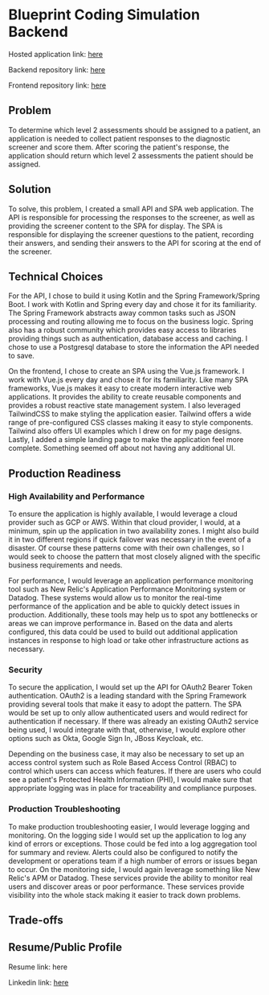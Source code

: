 # Blueprint Coding Simulation Backend

Hosted application link: [here](https://bp-simulation.michaeldsmithjr.com)

Backend repository link: [here](https://github.com/msmith95/bp-simulation-backend)

Frontend repository link: [here](https://github.com/msmith95/bp-simulation-frontend)

## Problem
To determine which level 2 assessments should be assigned to a patient, an application is needed
to collect patient responses to the diagnostic screener and score them. After scoring the patient's response, the application
should return which level 2 assessments the patient should be assigned.

## Solution
To solve, this problem, I created a small API and SPA web application. The API is responsible for processing
the responses to the screener, as well as providing the screener content to the SPA for display. The SPA is responsible
for displaying the screener questions to the patient, recording their answers, and sending their answers to the
API for scoring at the end of the screener.

## Technical Choices
For the API, I chose to build it using Kotlin and the Spring Framework/Spring Boot. I work with Kotlin and Spring
every day and chose it for its familiarity. The Spring Framework abstracts away common tasks such as
JSON processing and routing allowing me to focus on the business logic. Spring also has a robust community which
provides easy access to libraries providing things such as authentication, database access and caching. 
I chose to use a Postgresql database to store the information the API needed to save.

On the frontend, I chose to create an SPA using the Vue.js framework. I work with Vue.js every day and chose it
for its familiarity. Like many SPA frameworks, Vue.js makes it easy to create modern interactive web applications.
It provides the ability to create reusable components and provides a robust reactive state management system. I also
leveraged TailwindCSS to make styling the application easier. Tailwind offers a wide range of pre-configured CSS classes
making it easy to style components. Tailwind also offers UI examples which I drew on for my page designs.
Lastly, I added a simple landing page to make the application feel more complete. Something seemed off
about not having any additional UI.

## Production Readiness

### High Availability and Performance

To ensure the application is highly available, I would leverage a cloud provider such as GCP or AWS. Within that
cloud provider, I would, at a minimum, spin up the application in two availability zones. I might also build it in two
different regions if quick failover was necessary in the event of a disaster. Of course
these patterns come with their own challenges, so I would seek to choose the pattern that most closely aligned with
the specific business requirements and needs. 

For performance, I would leverage an application performance monitoring tool such as New Relic's Application Performance
Monitoring system or Datadog. These systems would allow us to monitor the real-time performance of the application and be able
to quickly detect issues in production. Additionally, these tools may help us to spot any bottlenecks or areas we
can improve performance in. Based on the data and alerts configured, this data could be used to build out additional
application instances in response to high load or take other infrastructure actions as necessary.

### Security

To secure the application, I would set up the API for OAuth2 Bearer Token authentication. OAuth2 is a leading standard
with the Spring Framework providing several tools that make it easy to adopt the pattern. The SPA would be set up to only
allow authenticated users and would redirect for authentication if necessary. If there was already an existing OAuth2
service being used, I would integrate with that, otherwise, I would explore other options such as Okta, Google Sign In, 
JBoss Keycloak, etc. 

Depending on the business case, it may also be necessary to set up an access control 
system such as Role Based Access Control (RBAC) to control which users
can access which features. If there are users who could see a patient's Protected Health Information (PHI),
I would make sure that appropriate logging was in place for traceability and compliance purposes.

### Production Troubleshooting

To make production troubleshooting easier, I would leverage logging and monitoring. On the logging side I would set up
the application to log any kind of errors or exceptions. Those could be fed into a log aggregation tool for
summary and review. Alerts could also be configured to notify the development or operations team if a high
number of errors or issues began to occur.
On the monitoring side, I would again leverage something like New Relic's APM or Datadog. These services
provide the ability to monitor real users and discover areas or poor performance. These services provide visibility into
the whole stack making it easier to track down problems.

## Trade-offs


## Resume/Public Profile
Resume link: here

Linkedin link: [here](https://www.linkedin.com/in/michael-smith-jr-a73b1a120/)